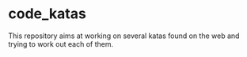 # code_katas

This repository aims at working on several katas found on the web and trying to work out each of them.